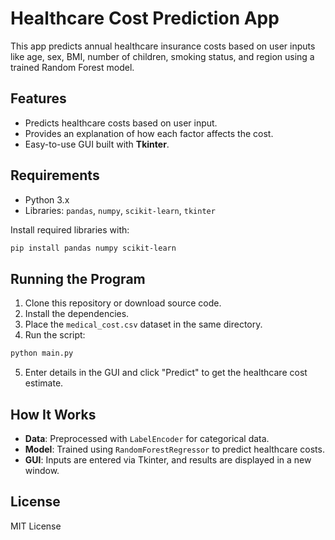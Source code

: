# Healthcare Cost Prediction App

This app predicts annual healthcare insurance costs based on user inputs like age, sex, BMI, number of children, smoking status, and region using a trained Random Forest model.

## Features
- Predicts healthcare costs based on user input.
- Provides an explanation of how each factor affects the cost.
- Easy-to-use GUI built with **Tkinter**.

## Requirements
- Python 3.x
- Libraries: `pandas`, `numpy`, `scikit-learn`, `tkinter`

Install required libraries with:
```bash
pip install pandas numpy scikit-learn
```
## Running the Program
1. Clone this repository or download source code.
2. Install the dependencies.
3. Place the `medical_cost.csv` dataset in the same directory.
4. Run the script:
```bash
python main.py
```
5. Enter details in the GUI and click "Predict" to get the healthcare cost estimate.

## How It Works
- **Data**: Preprocessed with `LabelEncoder` for categorical data.
- **Model**: Trained using `RandomForestRegressor` to predict healthcare costs.
- **GUI**: Inputs are entered via Tkinter, and results are displayed in a new window.

## License
MIT License